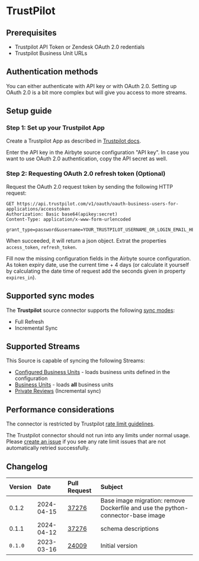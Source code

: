 # TrustPilot

## Prerequisites

* Trustpilot API Token or Zendesk OAuth 2.0 redentials
* Trustpilot Business Unit URLs

## Authentication methods

You can either authenticate with API key or with OAuth 2.0. Setting up OAuth 2.0 is a bit more complex but will give you access to more streams.

## Setup guide

### Step 1: Set up your Trustpilot App

Create a Trustpilot App as described in [Trustpilot docs](https://support.trustpilot.com/hc/en-us/articles/207309867-Getting-started-with-Trustpilot-s-APIs).

Enter the API key in the Airbyte source configuration "API key". In case you want to use OAuth 2.0 authentication, copy the API secret as well.

### Step 2: Requesting OAuth 2.0 refresh token (Optional)

Request the OAuth 2.0 request token by sending the following HTTP request:

``` http
GET https://api.trustpilot.com/v1/oauth/oauth-business-users-for-applications/accesstoken
Authorization: Basic base64(apikey:secret)
Content-Type: application/x-www-form-urlencoded

grant_type=password&username=YOUR_TRUSTPILOT_USERNAME_OR_LOGIN_EMAIL_HERE&password=YOUR_TRUSTPILOT_PASSWORD_HERE
```

When succeeded, it will return a json object. Extrat the properties `access_token`, `refresh_token`.

Fill now the missing configuration fields in the Airbyte source configuration. As token expiry date, use the current time + 4 days (or calculate it yourself by calculating the date time of request add the seconds given in property `expires_in`).

## Supported sync modes

The **Trustpilot** source connector supports the following [sync modes](https://docs.airbyte.com/cloud/core-concepts#connection-sync-modes):
* Full Refresh
* Incremental Sync

## Supported Streams

This Source is capable of syncing the following Streams:

* [Configured Business Units](https://documentation-apidocumentation.trustpilot.com/business-units-api-(public)#find-a-business-unit) - loads business units defined in the configuration
* [Business Units](https://documentation-apidocumentation.trustpilot.com/business-units-api-(public)#get-a-list-of-all-business-units) - loads **all** business units
* [Private Reviews](https://documentation-apidocumentation.trustpilot.com/business-units-api#business-unit-private-reviews) \(Incremental sync\)

## Performance considerations

The connector is restricted by Trustpilot [rate limit guidelines](https://documentation-apidocumentation.trustpilot.com/#LimitRates).

The Trustpilot connector should not run into any limits under normal usage. Please [create an issue](https://github.com/airbytehq/airbyte/issues) if you see any rate limit issues that are not automatically retried successfully.


## Changelog


| Version | Date       | Pull Request | Subject                           |
|:--------|:-----------| :-----       |:----------------------------------|
| 0.1.2 | 2024-04-15 | [37276](https://github.com/airbytehq/airbyte/pull/37276) | Base image migration: remove Dockerfile and use the python-connector-base image |
| 0.1.1 | 2024-04-12 | [37276](https://github.com/airbytehq/airbyte/pull/37276) | schema descriptions |
| `0.1.0` | 2023-03-16 | [24009](https://github.com/airbytehq/airbyte/pull/24009) | Initial version |

